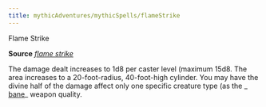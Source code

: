 ```yaml
---
title: mythicAdventures/mythicSpells/flameStrike
---
```

Flame Strike

**Source** [_flame strike_](spell_dir/flameStrike#_flame-strike)

The damage dealt increases to 1d8 per caster level (maximum 15d8. The area increases to a 20-foot-radius, 40-foot-high cylinder. You may have the divine half of the damage affect only one specific creature type (as the _ [bane](magicItem_dir/weapons#_weapons-bane)_ weapon quality.

